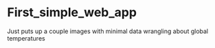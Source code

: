 # First_simple_web_app
Just puts up a couple images with minimal data wrangling about global temperatures
